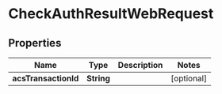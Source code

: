 
# CheckAuthResultWebRequest

## Properties
Name | Type | Description | Notes
------------ | ------------- | ------------- | -------------
**acsTransactionId** | **String** |  |  [optional]



